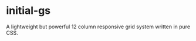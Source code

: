 initial-gs
==========

A lightweight but powerful 12 column responsive grid system written in pure CSS.
